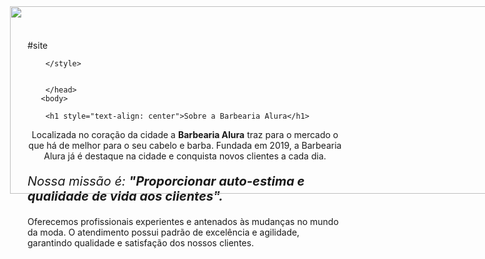#site
<!DOCTYPE html>
<html lang="pt-br">
    <head>
        <meta charset="UTF = 8">
        <img src="https://i.ibb.co/F7XNgwB/banner.jpg" style="left: 200px; top: 10px; position: absolute" width="800" height="300">
        <title> Barbearia Alura</title>
        <link rel="stylesheet" href="style.css"
        <style>

        </style>


        </head>
       <body>  
        
        <h1 style="text-align: center">Sobre a Barbearia Alura</h1>

<p style="text-align: center">Localizada no coração da cidade a <strong>Barbearia Alura</strong> traz para o mercado o que há de melhor para o seu cabelo e barba. Fundada em 2019, a Barbearia Alura já é destaque na cidade e conquista novos clientes a cada dia.</p>

<p style="font-size: 20px"><em>Nossa missão é: <strong>"Proporcionar auto-estima e qualidade de vida aos clientes".</strong></em></p>

<p>Oferecemos profissionais experientes e antenados às mudanças no mundo da moda. O atendimento possui padrão de excelência e agilidade, garantindo qualidade e satisfação dos nossos clientes.</p>


</body>
</html>
